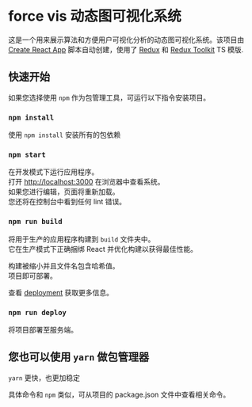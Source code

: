 # force vis 动态图可视化系统

这是一个用来展示算法和方便用户可视化分析的动态图可视化系统。该项目由 [Create React App](https://github.com/facebook/create-react-app) 脚本自动创建，使用了 [Redux](https://redux.js.org/) 和 [Redux Toolkit](https://redux-toolkit.js.org/) TS 模版.


## 快速开始

如果您选择使用 `npm` 作为包管理工具，可运行以下指令安装项目。

### `npm install`

使用 `npm install` 安装所有的包依赖

### `npm start`

在开发模式下运行应用程序。\
打开 [http://localhost:3000](http://localhost:3000) 在浏览器中查看系统。\
如果您进行编辑，页面将重新加载。\
您还将在控制台中看到任何 lint 错误。


### `npm run build`

将用于生产的应用程序构建到 `build` 文件夹中。\
它在生产模式下正确捆绑 React 并优化构建以获得最佳性能。

构建被缩小并且文件名包含哈希值。\
项目即可部署。

查看 [deployment](https://facebook.github.io/create-react-app/docs/deployment) 获取更多信息。

### `npm run deploy`

将项目部署至服务端。

## 您也可以使用 `yarn` 做包管理器

`yarn` 更快，也更加稳定

具体命令和 `npm` 类似，可从项目的 package.json 文件中查看相关命令。